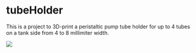 # tubeHolder


This is a project to 3D-print a peristaltic pump tube holder for up to 4 tubes on a tank side from 4 to 8 millimiter width.

<img src="http://adgjm.eu/img/tubeHolder.png"/>


